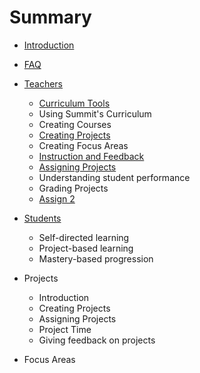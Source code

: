 # Summary

* [Introduction](README.md)
* [FAQ](faq.md)
* [Teachers](teachers.md)
   * [Curriculum Tools](curriculum.md)
    * Using Summit's Curriculum
    * Creating Courses
    * [Creating Projects](projects-create.md)
    * Creating Focus Areas
   * [Instruction and Feedback](feedback.md)
    * [Assigning Projects](projects-assign.md)
    * Understanding student performance
    * Grading Projects
    * [Assign 2](projects-assign-proxy.md)

* [Students](students.md)
  * Self-directed learning
  * Project-based learning
  * Mastery-based progression

* Projects
  * Introduction
  * Creating Projects
  * Assigning Projects
  * Project Time
  * Giving feedback on projects

* Focus Areas
